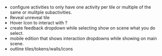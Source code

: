 - configure activities to only have one activity per tile or multiple of the same or mulitple subactivities.
- Reveal unreveal tile
- Hover Icon to interact with ?
- create feedback dropdown while selecting show on scene what you do select.
- mobile edition that shows interaction dropdowns while showing on main scene.
- outline tiles/tokens/walls/icons